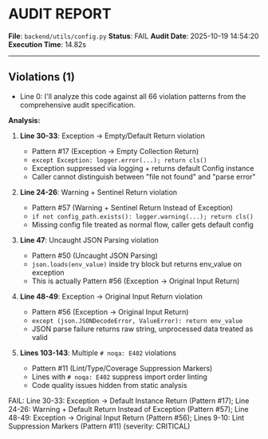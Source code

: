 # AUDIT REPORT

**File**: `backend/utils/config.py`
**Status**: FAIL
**Audit Date**: 2025-10-19 14:54:20
**Execution Time**: 14.82s

---

## Violations (1)

- Line 0: I'll analyze this code against all 66 violation patterns from the comprehensive audit specification.

**Analysis:**

1. **Line 30-33**: Exception → Empty/Default Return violation
   - Pattern #17 (Exception → Empty Collection Return)
   - `except Exception: logger.error(...); return cls()`
   - Exception suppressed via logging + returns default Config instance
   - Caller cannot distinguish between "file not found" and "parse error"

2. **Line 24-26**: Warning + Sentinel Return violation
   - Pattern #57 (Warning + Sentinel Return Instead of Exception)
   - `if not config_path.exists(): logger.warning(...); return cls()`
   - Missing config file treated as normal flow, caller gets default config

3. **Line 47**: Uncaught JSON Parsing violation
   - Pattern #50 (Uncaught JSON Parsing)
   - `json.loads(env_value)` inside try block but returns env_value on exception
   - This is actually Pattern #56 (Exception → Original Input Return)

4. **Line 48-49**: Exception → Original Input Return violation
   - Pattern #56 (Exception → Original Input Return)
   - `except (json.JSONDecodeError, ValueError): return env_value`
   - JSON parse failure returns raw string, unprocessed data treated as valid

5. **Lines 103-143**: Multiple `# noqa: E402` violations
   - Pattern #11 (Lint/Type/Coverage Suppression Markers)
   - Lines with `# noqa: E402` suppress import order linting
   - Code quality issues hidden from static analysis

FAIL: Line 30-33: Exception → Default Instance Return (Pattern #17); Line 24-26: Warning + Default Return Instead of Exception (Pattern #57); Line 48-49: Exception → Original Input Return (Pattern #56); Lines 9-10: Lint Suppression Markers (Pattern #11)
 (severity: CRITICAL)
